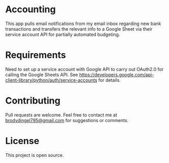 # Accounting
This app pulls email notifications from my email inbox regarding new bank transactions and transfers the relevant info to a Google Sheet via their service account API for partially automated budgeting.

# Requirements
Need to set up a service account with Google API to carry out OAuth2.0 for calling the Google Sheets API.
See https://developers.google.com/api-client-library/python/auth/service-accounts for details.

# Contributing
Pull requests are welcome. Feel free to contact me at brodydingel795@gmail.com for suggestions or comments.

# License
This project is open source.
